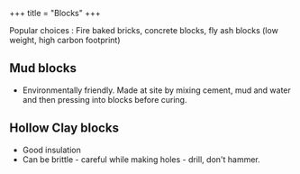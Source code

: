 +++
title = "Blocks"
+++

Popular choices : Fire baked bricks, concrete blocks, fly ash blocks (low weight, high carbon footprint) 

## Mud blocks
- Environmentally friendly. Made at site by mixing cement, mud and water and then pressing into blocks before curing.

## Hollow Clay blocks
- Good insulation
- Can be brittle - careful while making holes - drill, don't hammer.